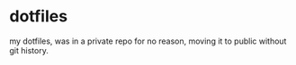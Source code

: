# dotfiles
my dotfiles, was in a private repo for no reason, moving it to public without git history.
